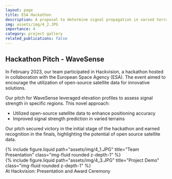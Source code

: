 ```yaml
---
layout: page
title: ESA Hackathon
description: A proposal to determine signal propagation in varied terrains using satellite data. The idea was developed as part of a hackathon event organized by European space Agency.The proposal won the preliminary round and was runner-up in the finals.
img: assets/img/4_2.JPG
importance: 4
category: project gallery
related_publications: false
---
```


## Hackathon Pitch - WaveSense

In February 2023, our team participated in Hackvision, a hackathon hosted in collaboration with the European Space Agency (ESA). The event aimed to encourage the utilization of open-source satellite data for innovative solutions.

Our pitch for WaveSense leveraged elevation profiles to assess signal strength in specific regions. This novel approach:

- Utilized open-source satellite data to enhance positioning accuracy
- Improved signal strength prediction in varied terrains

Our pitch secured victory in the initial stage of the hackathon and earned recognition in the finals, highlighting the potential of open source satellite data.

<div class="row justify-content-sm-center">
    <div class="col-sm-4 mt-3 mt-md-0">
        {% include figure.liquid path="assets/img/4_1.JPG" title="Team Presentation" class="img-fluid rounded z-depth-1" %}
    </div>
    <div class="col-sm-4 mt-3 mt-md-0">
        {% include figure.liquid path="assets/img/4_3.JPG" title="Project Demo" class="img-fluid rounded z-depth-1" %}
    </div>
</div>
<div class="caption">
    At Hackvision: Presentation and Award Ceremony
</div>

